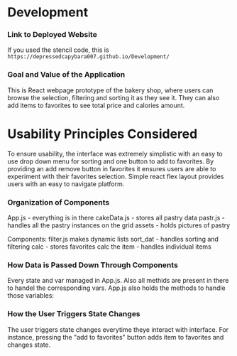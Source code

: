 # Development

### Link to Deployed Website

If you used the stencil code, this is `https://depressedcapybara007.github.io/Development/`


### Goal and Value of the Application

This is React webpage prototype of the bakery shop, where users can browse the selection, filtering and sorting it as they see it. They can also add items to favorites to see total price and calories amount.

# Usability Principles Considered

To ensure usability, the interface was extremely simplistic with an easy to use drop down menu for sorting and one button to add to favorites.
By providing an add remove button in favorites it ensures users are able to experiment with their favorites selection.
Simple react flex layout provides users with an easy to navigate platform.

### Organization of Components

App.js - everything is in there
cakeData.js - stores all pastry data
pastr.js - handles all the pastry instances on the grid
assets - holds pictures of pastry

Components:
filter.js makes dynamic lists
sort_dat - handles sorting and filtering
calc - stores favorites
calc the item - handles individual items

### How Data is Passed Down Through Components
Every state and var managed in App.js. Also all methids are present in there to handel the corresponding vars. App.js also holds the methods to handle those variables:

### How the User Triggers State Changes
The user triggers state changes everytime theye interact with interface. For instance, pressing the "add to favorites" button adds item to favorites and changes state.
